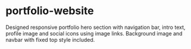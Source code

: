 # portfolio-website
Designed responsive portfolio hero section with navigation bar, intro text, profile image and social icons using image links. Background image and navbar with fixed top style included.
